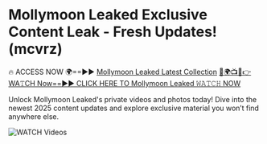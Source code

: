 # Mollymoon Leaked Exclusive Content Leak - Fresh Updates! (mcvrz)

🔥 ACCESS NOW 🌍==►► <a href="https://tinyurl.com/3fjeunct" rel="nofollow">Mollymoon Leaked Latest Collection</a></h3>
[🔴🌍📺📱👉WA𝚃CH Now==►► CLICK HERE TO Mollymoon Leaked 𝚆𝙰𝚃𝙲𝙷 NOW](https://tinyurl.com/3fjeunct)

Unlock Mollymoon Leaked's private videos and photos today! Dive into the newest 2025 content updates and explore exclusive material you won’t find anywhere else.


<a href="https://tinyurl.com/3fjeunct" rel="nofollow" data-target="animated-image.originalLink"><img src="https://camo.githubusercontent.com/8a4f000d20f83aca3bf7ec5f350d767afa0574a8a352519fd8cfa583a6f93a33/68747470733a2f2f692e696d6775722e636f6d2f644a486b345a712e676966" alt="WATCH Videos" data-canonical-src="https://i.imgur.com/dJHk4Zq.gif" style="max-width: 100%; display: inline-block;" data-target="animated-image.originalImage"></a>
